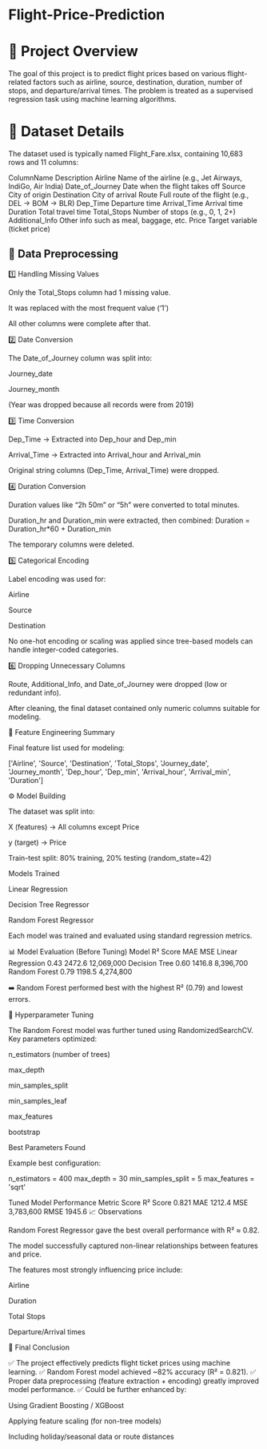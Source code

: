 # Flight-Price-Prediction

# 🧭 Project Overview

The goal of this project is to predict flight prices based on various flight-related factors such as airline, source, destination, duration, number of stops, and departure/arrival times.
The problem is treated as a supervised regression task using machine learning algorithms.

# 📂 Dataset Details

The dataset used is typically named Flight_Fare.xlsx, containing 10,683 rows and 11 columns:

ColumnName	            Description
Airline	            Name of the airline (e.g., Jet Airways, IndiGo, Air India)
Date_of_Journey   	Date when the flight takes off
Source	            City of origin
Destination       	City of arrival
Route	             Full route of the flight (e.g., DEL → BOM → BLR)
Dep_Time          	Departure time
Arrival_Time	      Arrival time
Duration	          Total travel time
Total_Stops	       Number of stops (e.g., 0, 1, 2+)
Additional_Info	   Other info such as meal, baggage, etc.
Price	             Target variable (ticket price)
## 🧹 Data Preprocessing
1️⃣ Handling Missing Values

Only the Total_Stops column had 1 missing value.

It was replaced with the most frequent value (‘1’)

All other columns were complete after that.

2️⃣ Date Conversion

The Date_of_Journey column was split into:

Journey_date

Journey_month

(Year was dropped because all records were from 2019)

3️⃣ Time Conversion

Dep_Time → Extracted into Dep_hour and Dep_min

Arrival_Time → Extracted into Arrival_hour and Arrival_min

Original string columns (Dep_Time, Arrival_Time) were dropped.

4️⃣ Duration Conversion

Duration values like “2h 50m” or “5h” were converted to total minutes.

Duration_hr and Duration_min were extracted, then combined:
Duration = Duration_hr*60 + Duration_min

The temporary columns were deleted.

5️⃣ Categorical Encoding

Label encoding was used for:

Airline

Source

Destination

No one-hot encoding or scaling was applied since tree-based models can handle integer-coded categories.

6️⃣ Dropping Unnecessary Columns

Route, Additional_Info, and Date_of_Journey were dropped (low or redundant info).

After cleaning, the final dataset contained only numeric columns suitable for modeling.

🧠 Feature Engineering Summary

Final feature list used for modeling:

['Airline', 'Source', 'Destination', 'Total_Stops', 
 'Journey_date', 'Journey_month', 'Dep_hour', 'Dep_min', 
 'Arrival_hour', 'Arrival_min', 'Duration']

⚙️ Model Building

The dataset was split into:

X (features) → All columns except Price

y (target) → Price

Train-test split: 80% training, 20% testing (random_state=42)

Models Trained

Linear Regression

Decision Tree Regressor

Random Forest Regressor

Each model was trained and evaluated using standard regression metrics.

📊 Model Evaluation (Before Tuning)
Model	R² Score	MAE	MSE
Linear Regression	0.43	2472.6	12,069,000
Decision Tree	0.60	1416.8	8,396,700
Random Forest	0.79	1198.5	4,274,800

➡️ Random Forest performed best with the highest R² (0.79) and lowest errors.

🧩 Hyperparameter Tuning

The Random Forest model was further tuned using RandomizedSearchCV.
Key parameters optimized:

n_estimators (number of trees)

max_depth

min_samples_split

min_samples_leaf

max_features

bootstrap

Best Parameters Found

Example best configuration:

n_estimators = 400
max_depth = 30
min_samples_split = 5
max_features = 'sqrt'

Tuned Model Performance
Metric	Score
R² Score	0.821
MAE	1212.4
MSE	3,783,600
RMSE	1945.6
📈 Observations

Random Forest Regressor gave the best overall performance with R² ≈ 0.82.

The model successfully captured non-linear relationships between features and price.

The features most strongly influencing price include:

Airline

Duration

Total Stops

Departure/Arrival times

🧾 Final Conclusion

✅ The project effectively predicts flight ticket prices using machine learning.
✅ Random Forest model achieved ~82% accuracy (R² = 0.821).
✅ Proper data preprocessing (feature extraction + encoding) greatly improved model performance.
✅ Could be further enhanced by:

Using Gradient Boosting / XGBoost

Applying feature scaling (for non-tree models)

Including holiday/seasonal data or route distances
